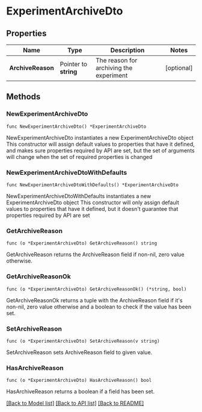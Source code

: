 # ExperimentArchiveDto

## Properties

Name | Type | Description | Notes
------------ | ------------- | ------------- | -------------
**ArchiveReason** | Pointer to **string** | The reason for archiving the experiment | [optional] 

## Methods

### NewExperimentArchiveDto

`func NewExperimentArchiveDto() *ExperimentArchiveDto`

NewExperimentArchiveDto instantiates a new ExperimentArchiveDto object
This constructor will assign default values to properties that have it defined,
and makes sure properties required by API are set, but the set of arguments
will change when the set of required properties is changed

### NewExperimentArchiveDtoWithDefaults

`func NewExperimentArchiveDtoWithDefaults() *ExperimentArchiveDto`

NewExperimentArchiveDtoWithDefaults instantiates a new ExperimentArchiveDto object
This constructor will only assign default values to properties that have it defined,
but it doesn't guarantee that properties required by API are set

### GetArchiveReason

`func (o *ExperimentArchiveDto) GetArchiveReason() string`

GetArchiveReason returns the ArchiveReason field if non-nil, zero value otherwise.

### GetArchiveReasonOk

`func (o *ExperimentArchiveDto) GetArchiveReasonOk() (*string, bool)`

GetArchiveReasonOk returns a tuple with the ArchiveReason field if it's non-nil, zero value otherwise
and a boolean to check if the value has been set.

### SetArchiveReason

`func (o *ExperimentArchiveDto) SetArchiveReason(v string)`

SetArchiveReason sets ArchiveReason field to given value.

### HasArchiveReason

`func (o *ExperimentArchiveDto) HasArchiveReason() bool`

HasArchiveReason returns a boolean if a field has been set.


[[Back to Model list]](../README.md#documentation-for-models) [[Back to API list]](../README.md#documentation-for-api-endpoints) [[Back to README]](../README.md)


